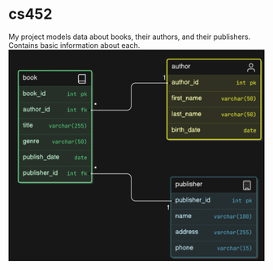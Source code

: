 # cs452
My project models data about books, their authors, and their publishers. Contains basic information about each.
<img src="erd.png">

